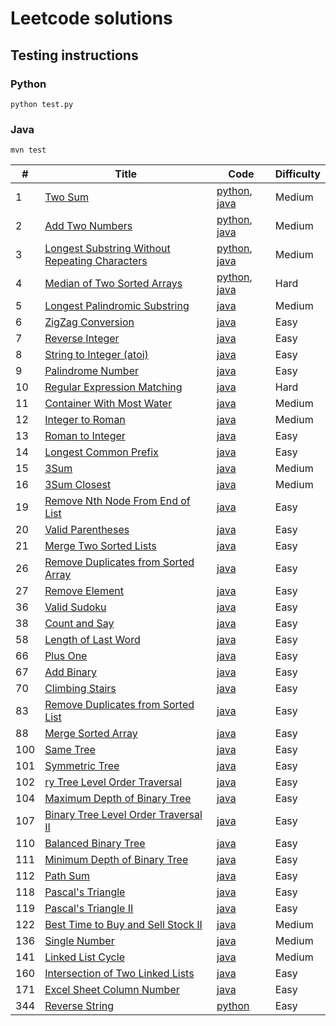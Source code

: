 # Leetcode solutions

## Testing instructions
### Python
`python test.py`

### Java
`mvn test`

| # | Title | Code | Difficulty |
|---|-------|------|------------|
|1|[Two Sum](https://oj.leetcode.com/problems/two-sum/)    |[python](./src/main/python/twosum.py), [java](./src/main/java/com/martinliu/twosum/Solution.java)  |Medium|
|2|[Add Two Numbers](https://oj.leetcode.com/problems/add-two-numbers/)    |[python](./src/main/python/add_two_numbers.py), [java](./src/main/java/com/martinliu/add-two-numbers/Solution.java) |Medium|
|3|[Longest Substring Without Repeating Characters](https://oj.leetcode.com/problems/longest-substring-without-repeating-characters/)    |[python](./src/main/python/longest_substring_without_repeating_characters.py), [java](./src/main/java/com/martinliu/longest-substring-without-repeating-characters/Solution.java) |Medium|
|4|[Median of Two Sorted Arrays](https://oj.leetcode.com/problems/median-of-two-sorted-arrays/)    |[python](./src/main/python/median_of_two_sorted_arrays.py), [java](./src/main/java/com/martinliu/medianSortedArrays/Solution.java) |Hard|
|5|[Longest Palindromic Substring](https://oj.leetcode.com/problems/longest-palindromic-substring/)    |[java](./src/main/java/com/martinliu/longest-palindromic-substring/Solution.java) |Medium|
|6|[ZigZag Conversion](https://oj.leetcode.com/problems/zigzag-conversion/)    |[java](./src/main/java/com/martinliu/zigzag-conversion/Solution.java) |Easy|
|7|[Reverse Integer](https://oj.leetcode.com/problems/reverse-integer/)| [java](./src/main/java/com/martinliu/reverseInteger/Solution.java) |Easy|
|8|[String to Integer (atoi)](https://oj.leetcode.com/problems/string-to-integer-atoi/)    |[java](./src/main/java/com/martinliu/string-to-integer-atoi/Solution.java) |Easy|
|9|[Palindrome Number](https://oj.leetcode.com/problems/palindrome-number/)    |[java](./src/main/java/com/martinliu/palindrome-number/Solution.java) |Easy|
|10|[Regular Expression Matching](https://oj.leetcode.com/problems/regular-expression-matching/)    |[java](./src/main/java/com/martinliu/regular-expression-matching/Solution.java) |Hard|
|11|[Container With Most Water](https://oj.leetcode.com/problems/container-with-most-water/)    |[java](./src/main/java/com/martinliu/container-with-most-water/Solution.java) |Medium|
|12|[Integer to Roman](https://oj.leetcode.com/problems/integer-to-roman/)    |[java](./src/main/java/com/martinliu/integer-to-roman/Solution.java) |Medium|
|13|[Roman to Integer](https://oj.leetcode.com/problems/roman-to-integer/)| [java](./src/main/java/com/martinliu/romanToInt/Solution.java) |Easy|
|14|[Longest Common Prefix](https://oj.leetcode.com/problems/longest-common-prefix/)    |[java](./src/main/java/com/martinliu/longest-common-prefix/Solution.java) |Easy|
|15|[3Sum](https://oj.leetcode.com/problems/3sum/)|[java](./src/main/java/com/martinliu/3sum/Solution.java) |Medium|
|16|[3Sum Closest](https://oj.leetcode.com/problems/3sum-closest/)    |[java](./src/main/java/com/martinliu/3sum-closest/Solution.java) |Medium|
|19|[Remove Nth Node From End of List](https://oj.leetcode.com/problems/remove-nth-node-from-end-of-list/)    |[java](./src/main/java/com/martinliu/remove-nth-node-from-end-of-list/Solution.java) |Easy|
|20|[Valid Parentheses](https://oj.leetcode.com/problems/valid-parentheses/)    |[java](./src/main/java/com/martinliu/valid-parentheses/Solution.java) |Easy|
|21|[Merge Two Sorted Lists](https://oj.leetcode.com/problems/merge-two-sorted-lists/)    |[java](./src/main/java/com/martinliu/mergeTwoLists/Solution.java) |Easy|
|26|[Remove Duplicates from Sorted Array](https://oj.leetcode.com/problems/remove-duplicates-from-sorted-array/)|[java](./src/main/java/com/martinliu/removeDuplicates/Solution.java) |Easy|
|27|[Remove Element](https://oj.leetcode.com/problems/remove-element/)    |[java](./src/main/java/com/martinliu/removeElement/Solution.java) |Easy|
|36|[Valid Sudoku](https://oj.leetcode.com/problems/valid-sudoku/)    |[java](./src/main/java/com/martinliu/valid-sudoku/Solution.java) |Easy|
|38|[Count and Say](https://oj.leetcode.com/problems/count-and-say/)    |[java](./src/main/java/com/martinliu/count-and-say/Solution.java) |Easy|
|58|[Length of Last Word](https://oj.leetcode.com/problems/length-of-last-word/)    |[java](./src/main/java/com/martinliu/length-of-last-word/Solution.java) |Easy|
|66|[Plus One](https://oj.leetcode.com/problems/plus-one/)|[java](./src/main/java/com/martinliu/plusOne/Solution.java) |Easy|
|67|[Add Binary](https://oj.leetcode.com/problems/add-binary/)    |[java](./src/main/java/com/martinliu/add-binary/Solution.java) |Easy|
|70|[Climbing Stairs](https://oj.leetcode.com/problems/climbing-stairs/)|[java](./src/main/java/com/martinliu/climb-stairs/Solution.java) |Easy|
|83|[Remove Duplicates from Sorted List](https://oj.leetcode.com/problems/remove-duplicates-from-sorted-list/)| [java](./src/main/java/com/martinliu/removeDuplicates/Solution.java) |Easy|
|88|[Merge Sorted Array](https://oj.leetcode.com/problems/merge-sorted-array/)    |[java](./src/main/java/com/martinliu/mergesortedarray/Solution.java) |Easy|
|100|[Same Tree](https://oj.leetcode.com/problems/same-tree/)| [java](./src/main/java/com/martinliu/isSameTree/Solution.java) |Easy|
|101|[Symmetric Tree](https://oj.leetcode.com/problems/symmetric-tree/)    |[java](./src/main/java/com/martinliu/symmetric/Solution.java) |Easy|
|102|[ry Tree Level Order Traversal](https://oj.leetcode.com/problems/binary-tree-level-order-traversal/)    |[java](./src/main/java/com/martinliu/binary-tree-level-order-traversal/Solution.java) |Easy|
|104|[Maximum Depth of Binary Tree](https://oj.leetcode.com/problems/maximum-depth-of-binary-tree/)| [java](./src/main/java/com/martinliu/maxDepth/Solution.java) |Easy|
|107|[Binary Tree Level Order Traversal II](https://oj.leetcode.com/problems/binary-tree-level-order-traversal-ii/)    |[java](./src/main/java/com/martinliu/levelOrderBottom/Solution.java) |Easy|
|110|[Balanced Binary Tree](https://oj.leetcode.com/problems/balanced-binary-tree/)    |[java](./src/main/java/com/martinliu/isBalanced/Solution.java) |Easy|
|111|[Minimum Depth of Binary Tree](https://oj.leetcode.com/problems/minimum-depth-of-binary-tree/)    |[java](./src/main/java/com/martinliu/minimum-depth-of-binary-tree/Solution.java) |Easy|
|112|[Path Sum](https://oj.leetcode.com/problems/path-sum/)    |[java](./src/main/java/com/martinliu/path-sum/Solution.java) |Easy|
|118|[Pascal's Triangle](https://oj.leetcode.com/problems/pascals-triangle/)    |[java](./src/main/java/com/martinliu/pascals-triangle/Solution.java) |Easy|
|119|[Pascal's Triangle II](https://oj.leetcode.com/problems/pascals-triangle-ii/)    |[java](./src/main/java/com/martinliu/pascals-triangle-ii/Solution.java) |Easy|
|122|[Best Time to Buy and Sell Stock II](https://oj.leetcode.com/problems/best-time-to-buy-and-sell-stock-ii/)| [java](./src/main/java/com/martinliu/maxProfit/Solution.java) |Medium|
|136|[Single Number](https://oj.leetcode.com/problems/single-number/)| [java](./src/main/java/com/martinliu/singleNumber/Solution.java) |Medium|
|141|[Linked List Cycle](https://oj.leetcode.com/problems/linked-list-cycle/)    |[java](./src/main/java/com/martinliu/linked-list-cycle/Solution.java) |Medium|
|160|[Intersection of Two Linked Lists](https://oj.leetcode.com/problems/intersection-of-two-linked-lists/)    |[java](./src/main/java/com/martinliu/intersection-of-two-linked-lists/Solution.java) |Easy|
|171|[Excel Sheet Column Number](https://oj.leetcode.com/problems/excel-sheet-column-number/)    |[java](./src/main/java/com/martinliu/excel-sheet-column-number/Solution.java) |Easy|
|344|[Reverse String](https://oj.leetcode.com/problems/reverse-string/)|[python](./src/main/python/reverse_string.py)       |Easy|
